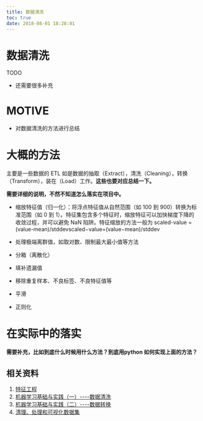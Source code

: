 ```yaml
---
title: 数据清洗
toc: true
date: 2018-08-01 18:28:01
---
```

# 数据清洗



TODO

* 还需要很多补充


# MOTIVE

* 对数据清洗的方法进行总结





# 大概的方法


主要是一些数据的 ETL 如是数据的抽取（Extract），清洗（Cleaning），转换（Transform），装在（Load）工作。**这些也要对应总结一下。**

**需要详细的说明，不然不知道怎么落实在项目中。**




  * 缩放特征值（归一化）：将浮点特征值从自然范围（如 100 到 900）转换为标准范围（如 0 到 1）。特征集包含多个特征时，缩放特征可以加快梯度下降的收敛过程，并可以避免 NaN 陷阱。特征缩放的方法一般为 scaled-value = (value-mean)/stddevscaled−value=(value−mean)/stddev


  * 处理极端离群值，如取对数、限制最大最小值等方法


  * 分箱（离散化）


  * 填补遗漏值


  * 移除重复样本、不良标签、不良特征值等


  * 平滑


  * 正则化




# 在实际中的落实


**需要补充，比如到底什么时候用什么方法？到底用python 如何实现上面的方法？**




## 相关资料


1. [特征工程](https://feisky.xyz/machine-learning/basic/feature-engineering.html)
2. [机器学习基础与实践（一）----数据清洗](http://www.cnblogs.com/charlotte77/p/5606926.html)
3. [机器学习基础与实践（二）----数据转换](http://www.cnblogs.com/charlotte77/p/5622325.html)
4. [清理、处理和可视化数据集](https://www.ibm.com/developerworks/cn/analytics/library/ba-cleanse-process-visualize-data-set-1/)
